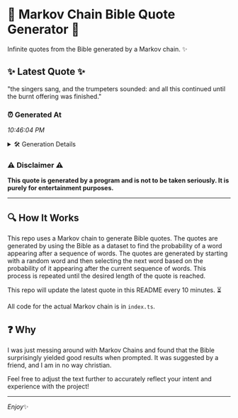 # 📖 Markov Chain Bible Quote Generator 📖

Infinite quotes from the Bible generated by a Markov chain. ✨

## ✨ Latest Quote ✨
"the singers sang, and the trumpeters sounded: and all this continued until the burnt offering was finished."

### ⏰ Generated At
*10:46:04 PM*

<details>
    <summary>🛠️ Generation Details</summary>
    <p>
        <strong>🌱 Seed:</strong> the<br>
        <strong>🔄 Iterations:</strong> 16<br>
        <strong>📜 Context History:</strong><br>[ the ]: singers<br>[ the, singers ]: sang,<br>[ the, singers, sang, ]: and<br>[ the, singers, sang,, and ]: the<br>[ the, singers, sang,, and, the ]: trumpeters<br>[ the, singers, sang,, and, the, trumpeters ]: sounded:<br>[ singers, sang,, and, the, trumpeters, sounded: ]: and<br>[ sang,, and, the, trumpeters, sounded:, and ]: all<br>[ and, the, trumpeters, sounded:, and, all ]: this<br>[ the, trumpeters, sounded:, and, all, this ]: continued<br>[ trumpeters, sounded:, and, all, this, continued ]: until<br>[ sounded:, and, all, this, continued, until ]: the<br>[ and, all, this, continued, until, the ]: burnt<br>[ all, this, continued, until, the, burnt ]: offering<br>[ this, continued, until, the, burnt, offering ]: was<br>[ continued, until, the, burnt, offering, was ]: finished.<br>
    </p>
</details>

### ⚠️ Disclaimer ⚠️
**This quote is generated by a program and is not to be taken seriously. It is purely for entertainment purposes.**

---

## 🔍 How It Works

This repo uses a Markov chain to generate Bible quotes. The quotes are generated by using the Bible as a dataset to find the probability of a word appearing after a sequence of words. The quotes are generated by starting with a random word and then selecting the next word based on the probability of it appearing after the current sequence of words. This process is repeated until the desired length of the quote is reached.

This repo will update the latest quote in this README every 10 minutes. ⏳

All code for the actual Markov chain is in `index.ts`.

## ❓ Why

I was just messing around with Markov Chains and found that the Bible surprisingly yielded good results when prompted. 
It was suggested by a friend, and I am in no way christian.

Feel free to adjust the text further to accurately reflect your intent and experience with the project!

---

*Enjoy*✨
